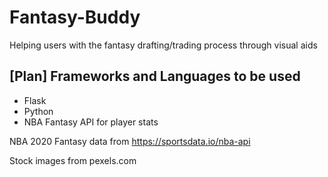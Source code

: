 # Fantasy-Buddy
Helping users with the fantasy drafting/trading process through visual aids
## [Plan] Frameworks and Languages to be used
- Flask
- Python
- NBA Fantasy API for player stats

NBA 2020 Fantasy data from https://sportsdata.io/nba-api

Stock images from pexels.com

